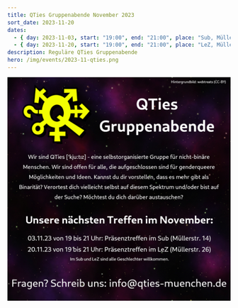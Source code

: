 ```yaml
---
title: QTies Gruppenabende November 2023
sort_date: 2023-11-20
dates:
  - { day: 2023-11-03, start: "19:00", end: "21:00", place: "Sub, Müllerstraße 14" }
  - { day: 2023-11-20, start: "19:00", end: "21:00", place: "LeZ, Müllerstraße 26" }
description: Reguläre QTies Gruppenabende
hero: /img/events/2023-11-qties.png
---
```


![](/img/events/2023-11-qties.png)
